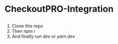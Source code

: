 # CheckoutPRO-Integration

##
1. Clone this repo 
2. Then _npm i_
3. And finally _run dev_ or  _yarn dev_
